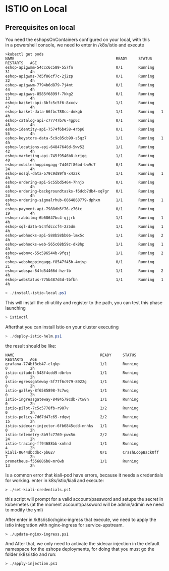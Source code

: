 # ISTIO on Local
## Prerequisites on local
You need the eshopsOnContainers configured on your local, with this  
in a powershell console, we need to enter in /k8s/istio and execute
```
>kubectl get pods
NAME                                             READY     STATUS    RESTARTS   AGE
eshop-apigwmm-54ccc6c589-557fn                   0/1       Running   31         4h
eshop-apigwms-7d5f86cf7c-2j2zp                   0/1       Running   32         4h
eshop-apigwwm-7794b6d879-7j4mt                   0/1       Running   44         4h
eshop-apigwws-8585f6899f-7kkg2                   0/1       Running   13         4h
eshop-basket-api-8bfc5c5f6-8xxcv                 1/1       Running   47         4h
eshop-basket-data-66fbc788cc-dmkgb               1/1       Running   1          4h
eshop-catalog-api-c77747b76-4gp6c                0/1       Running   48         4h
eshop-identity-api-7574f6b458-4rbp6              0/1       Running   55         4h
eshop-keystore-data-5c9c85cb99-s5qz7             1/1       Running   1          4h
eshop-locations-api-64847646d-5wv52              1/1       Running   42         4h
eshop-marketing-api-745f9546b8-krjqq             1/1       Running   40         4h
eshop-mobileshoppingagg-7d467f86bd-bw9c7         0/1       Running   24         4h
eshop-nosql-data-579c9d89f8-x4z2k                1/1       Running   1          4h
eshop-ordering-api-5c55bd5464-7hnjx              0/1       Running   46         4h
eshop-ordering-backgroundtasks-f6dcb7db4-xq7gr   0/1       Running   24         4h
eshop-ordering-signalrhub-6664868779-dphxm       1/1       Running   1          4h
eshop-payment-api-7988db5f76-z76tc               0/1       Running   19         4h
eshop-rabbitmq-6b68647bc4-qjjrb                  1/1       Running   1          4h
eshop-sql-data-5c4fdcccf4-2z5dm                  1/1       Running   1          4h
eshop-webhooks-api-588b58bb66-lmx5c              1/1       Running   2          4h
eshop-webhooks-web-565c68b59c-dk8hp              1/1       Running   1          4h
eshop-webmvc-55c596544b-9fqsj                    1/1       Running   2          4h
eshop-webshoppingagg-f8547f45b-4mjvp             0/1       Running   21         4h
eshop-webspa-84fd54466d-hzrlb                    1/1       Running   2          4h
eshop-webstatus-775b487d4d-tbfbn                 1/1       Running   1          4h
```

```ps1
> ./install-istio-local.ps1

```
This will install the cli utility and register to the path, you can test this phase launching

```ps1
> istioctl
```

Afterthat you can install Istio on your cluster executing
```ps1
> ./deploy-istio-helm.ps1
```

the result should be like:
```
NAME                                      READY     STATUS             RESTARTS   AGE
grafana-774bf8cb47-clqkp                  1/1       Running            0          2h
istio-citadel-548f4cdd9-dbrbn             1/1       Running            0          2h
istio-egressgateway-5f77f6c979-8922g      1/1       Running            0          2h
istio-galley-8f6585898-7c7wq              1/1       Running            0          2h
istio-ingressgateway-8484579cdb-7tw8n     1/1       Running            0          2h
istio-pilot-7c5c5778fb-r987v              2/2       Running            0          2h
istio-policy-7d67d47c65-rdqwj             2/2       Running            15         2h
istio-sidecar-injector-6fb6845cdd-nnhks   1/1       Running            0          2h
istio-telemetry-8b9fc7769-pwx5m           2/2       Running            24         2h
istio-tracing-ff94688bb-xnhnd             1/1       Running            4          2h
kiali-8644dbcdbc-pb627                    0/1       CrashLoopBackOff   7          2h
prometheus-f556886b8-mr6wb                1/1       Running            13         2h
```

Is a common error that kiali-pod have errors, because it needs a credentials for working.
enter in k8s/istio/kiali and execute:
```
> ./set-kiali-credentials.ps1
```
this script will prompt for a valid account/password and setups the secret in kubernetes
(at the moment account/password will be admin/admin we need to modify the yml)

After enter in /k8s/istio/nginx-ingress that execute, we need to apply the istio integration with nginx-ingress for service-upstream.

```
> ./update-nginx-ingress.ps1
```

And After that, we only need to activate the sidecar injection in the default namespace for the eshops deployments, for doing that you must go the folder /k8s/istio
and run:
```
> ./apply-injection.ps1
````